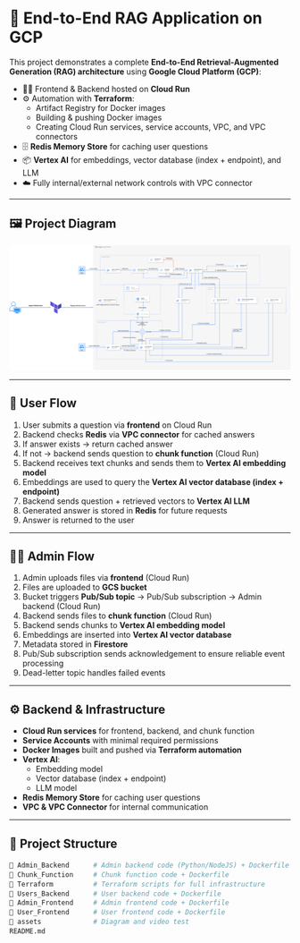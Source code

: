 # 📌 End-to-End RAG Application on GCP

This project demonstrates a complete **End-to-End Retrieval-Augmented Generation (RAG) architecture** using **Google Cloud Platform (GCP)**:

- 🧑‍💻 Frontend & Backend hosted on **Cloud Run**
- ⚙️ Automation with **Terraform**:
  - Artifact Registry for Docker images
  - Building & pushing Docker images
  - Creating Cloud Run services, service accounts, VPC, and VPC connectors
- 🗄️ **Redis Memory Store** for caching user questions
- 📦 **Vertex AI** for embeddings, vector database (index + endpoint), and LLM
- ☁️ Fully internal/external network controls with VPC connector

---

## 🖼️ Project Diagram

![Diagram](Assets/Diagram.png)

---

## 🧠 User Flow

1. User submits a question via **frontend** on Cloud Run  
2. Backend checks **Redis** via **VPC connector** for cached answers  
3. If answer exists → return cached answer  
4. If not → backend sends question to **chunk function** (Cloud Run)  
5. Backend receives text chunks and sends them to **Vertex AI embedding model**  
6. Embeddings are used to query the **Vertex AI vector database (index + endpoint)**  
7. Backend sends question + retrieved vectors to **Vertex AI LLM**  
8. Generated answer is stored in **Redis** for future requests  
9. Answer is returned to the user

---

## 🧑‍💼 Admin Flow

1. Admin uploads files via **frontend** (Cloud Run)  
2. Files are uploaded to **GCS bucket**  
3. Bucket triggers **Pub/Sub topic** → Pub/Sub subscription → Admin backend (Cloud Run)  
4. Backend sends files to **chunk function** (Cloud Run)  
5. Backend sends chunks to **Vertex AI embedding model**  
6. Embeddings are inserted into **Vertex AI vector database**  
7. Metadata stored in **Firestore**  
8. Pub/Sub subscription sends acknowledgement to ensure reliable event processing  
9. Dead-letter topic handles failed events

---

## ⚙️ Backend & Infrastructure

- **Cloud Run services** for frontend, backend, and chunk function  
- **Service Accounts** with minimal required permissions  
- **Docker Images** built and pushed via **Terraform automation**  
- **Vertex AI**:
  - Embedding model
  - Vector database (index + endpoint)
  - LLM model
- **Redis Memory Store** for caching user questions  
- **VPC & VPC Connector** for internal communication  

---

## 📁 Project Structure

```bash
📁 Admin_Backend      # Admin backend code (Python/NodeJS) + Dockerfile
📁 Chunk_Function     # Chunk function code + Dockerfile
📁 Terraform          # Terraform scripts for full infrastructure
📁 Users_Backend      # User backend code + Dockerfile
📁 Admin_Frontend     # Admin frontend code + Dockerfile
📁 User_Frontend      # User frontend code + Dockerfile
📁 assets             # Diagram and video test
README.md

